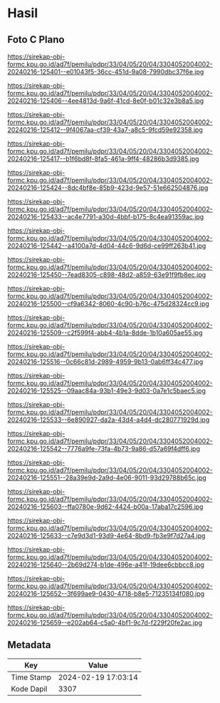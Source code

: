 # Hasil

## Foto C Plano

https://sirekap-obj-formc.kpu.go.id/ad7f/pemilu/pdpr/33/04/05/20/04/3304052004002-20240216-125401--e01043f5-36cc-451d-9a08-7990dbc37f6e.jpg

https://sirekap-obj-formc.kpu.go.id/ad7f/pemilu/pdpr/33/04/05/20/04/3304052004002-20240216-125406--4ee4813d-9a6f-41cd-8e0f-b01c32e3b8a5.jpg

https://sirekap-obj-formc.kpu.go.id/ad7f/pemilu/pdpr/33/04/05/20/04/3304052004002-20240216-125412--9f4067aa-cf39-43a7-a8c5-9fcd59e92358.jpg

https://sirekap-obj-formc.kpu.go.id/ad7f/pemilu/pdpr/33/04/05/20/04/3304052004002-20240216-125417--b1f6bd8f-8fa5-461a-9ff4-48286b3d9385.jpg

https://sirekap-obj-formc.kpu.go.id/ad7f/pemilu/pdpr/33/04/05/20/04/3304052004002-20240216-125424--8dc4bf8e-85b9-423d-9e57-51e662504876.jpg

https://sirekap-obj-formc.kpu.go.id/ad7f/pemilu/pdpr/33/04/05/20/04/3304052004002-20240216-125433--ac4e7791-a30d-4bbf-b175-8c4ea91359ac.jpg

https://sirekap-obj-formc.kpu.go.id/ad7f/pemilu/pdpr/33/04/05/20/04/3304052004002-20240216-125442--a4100a7d-4d04-44c6-9d6d-ce99ff263b41.jpg

https://sirekap-obj-formc.kpu.go.id/ad7f/pemilu/pdpr/33/04/05/20/04/3304052004002-20240216-125450--7ead8305-c898-48d2-a859-63e91f9fb8ec.jpg

https://sirekap-obj-formc.kpu.go.id/ad7f/pemilu/pdpr/33/04/05/20/04/3304052004002-20240216-125500--cf9a6342-8060-4c90-b76c-475d28324cc9.jpg

https://sirekap-obj-formc.kpu.go.id/ad7f/pemilu/pdpr/33/04/05/20/04/3304052004002-20240216-125509--c2f599f4-abb4-4b1a-8dde-1b10a605ae55.jpg

https://sirekap-obj-formc.kpu.go.id/ad7f/pemilu/pdpr/33/04/05/20/04/3304052004002-20240216-125516--0c66c81d-2989-4959-9b13-0ab6ff34c477.jpg

https://sirekap-obj-formc.kpu.go.id/ad7f/pemilu/pdpr/33/04/05/20/04/3304052004002-20240216-125525--09aac84a-93b1-49e3-9d03-0a7e1c5baec5.jpg

https://sirekap-obj-formc.kpu.go.id/ad7f/pemilu/pdpr/33/04/05/20/04/3304052004002-20240216-125533--6e890927-da2a-43d4-a4d4-dc280771929d.jpg

https://sirekap-obj-formc.kpu.go.id/ad7f/pemilu/pdpr/33/04/05/20/04/3304052004002-20240216-125542--7776a9fe-73fa-4b73-9a86-d57a69f4dff6.jpg

https://sirekap-obj-formc.kpu.go.id/ad7f/pemilu/pdpr/33/04/05/20/04/3304052004002-20240216-125551--28a39e9d-2a9d-4e06-9011-93d29788b65c.jpg

https://sirekap-obj-formc.kpu.go.id/ad7f/pemilu/pdpr/33/04/05/20/04/3304052004002-20240216-125603--ffa0780e-9d62-4424-b00a-17aba17c2596.jpg

https://sirekap-obj-formc.kpu.go.id/ad7f/pemilu/pdpr/33/04/05/20/04/3304052004002-20240216-125633--c7e9d3d1-93d9-4e64-8bd9-fb3e9f7d27a4.jpg

https://sirekap-obj-formc.kpu.go.id/ad7f/pemilu/pdpr/33/04/05/20/04/3304052004002-20240216-125640--2b69d274-b1de-496e-a41f-19dee6cbbcc8.jpg

https://sirekap-obj-formc.kpu.go.id/ad7f/pemilu/pdpr/33/04/05/20/04/3304052004002-20240216-125652--3f699ae9-0430-4718-b8e5-71235134f080.jpg

https://sirekap-obj-formc.kpu.go.id/ad7f/pemilu/pdpr/33/04/05/20/04/3304052004002-20240216-125659--e202ab64-c5a0-4bf1-9c7d-f229f20fe2ac.jpg


## Metadata

| Key        | Value               |
| ---------- | ------------------- |
| Time Stamp | 2024-02-19 17:03:14 |
| Kode Dapil | 3307                |



